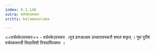 ```yaml
---
index: 6.1.148
sutra: वर्चस्केऽवस्करः
vritti: balamanorama

---
```

<<वर्चस्केऽवस्करः>> - वर्चस्केऽवस्करः ।मूत्रं प्ररुआआव उच्चारावस्करौ शमलं शकृत् । गूथं पुरीषं वर्चस्कमस्त्री विष्ठाविशौ स्त्रिया॑मित्यमरः ।
